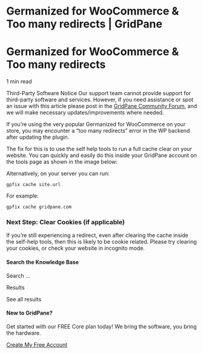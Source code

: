 # Germanized for WooCommerce & Too many redirects | GridPane

# Germanized for WooCommerce & Too many redirects

 

1 min read 

Third-Party Software Notice
Our support team cannot provide support for third-party software and services. However, if you need assistance or spot an issue with this article please post in the [GridPane Community Forum](https://community.gridpane.com/), and we will make necessary updates/improvements where needed.

If you’re using the very popular Germanized for WooCommerce on your store, you may encounter a “too many redirects” error in the WP backend after updating the plugin.

The fix for this is to use the self help tools to run a full cache clear on your website. You can quickly and easily do this inside your GridPane account on the tools page as shown in the image below:

Alternatively, on your server you can run:

```
gpfix cache site.url
```

For example:

```
gpfix cache gridpane.com
```

### Next Step: Clear Cookies (if applicable)

If you’re still experiencing a redirect, even after clearing the cache inside the self-help tools, then this is likely to be cookie related. Please try clearing your cookies, or check your website in incognito mode.

 

 

#### Search the Knowledge Base

Search ...

 Results

See all results

#### New to GridPane?

Get started with our FREE Core plan today! We bring the software, you bring the hardware.

[Create My Free Account](https://gridpane.com/checkout/?plan=core)

